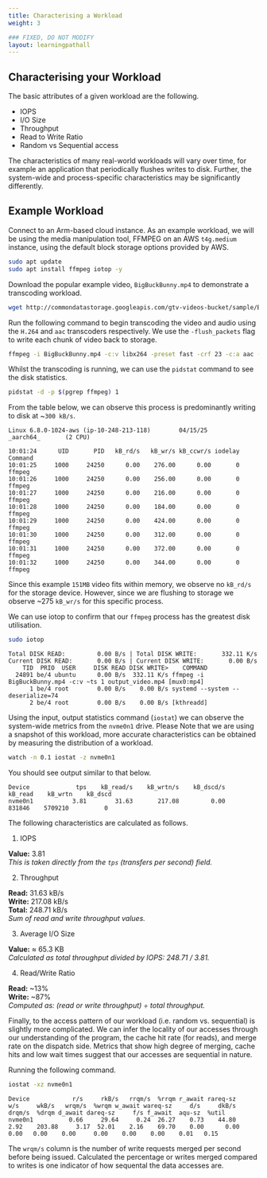 ```yaml
---
title: Characterising a Workload
weight: 3

### FIXED, DO NOT MODIFY
layout: learningpathall
---
```


## Characterising your Workload

The basic attributes of a given workload are the following. 

- IOPS
- I/O Size
- Throughput
- Read to Write Ratio
- Random vs Sequential access

The characteristics of many real-world workloads will vary over time, for example an application that periodically flushes writes to disk. Further, the system-wide and process-specific characteristics may be significantly differently. 

## Example Workload

Connect to an Arm-based cloud instance. As an example workload, we will be using the media manipulation tool, FFMPEG on an AWS `t4g.medium` instance, using the default block storage options provided by AWS. 


```bash
sudo apt update 
sudo apt install ffmpeg iotop -y
```

Download the popular example video, `BigBuckBunny.mp4` to demonstrate a transcoding workload. 

```bash
wget http://commondatastorage.googleapis.com/gtv-videos-bucket/sample/BigBuckBunny.mp4
```

Run the following command to begin transcoding the video and audio using the `H.264` and `aac` transcoders respectively. We use the `-flush_packets` flag to write each chunk of video back to storage.  

```bash
ffmpeg -i BigBuckBunny.mp4 -c:v libx264 -preset fast -crf 23 -c:a aac -b:a 128k -flush_packets 1 output_video.mp4
```
Whilst the transcoding is running, we can use the `pidstat` command to see the disk statistics. 

```bash
pidstat -d -p $(pgrep ffmpeg) 1
```
From the table below, we can observe this process is predominantly writing to disk at ~`300 kB/s`.  

```output
Linux 6.8.0-1024-aws (ip-10-248-213-118)        04/15/25        _aarch64_       (2 CPU)

10:01:24      UID       PID   kB_rd/s   kB_wr/s kB_ccwr/s iodelay  Command
10:01:25     1000     24250      0.00    276.00      0.00       0  ffmpeg
10:01:26     1000     24250      0.00    256.00      0.00       0  ffmpeg
10:01:27     1000     24250      0.00    216.00      0.00       0  ffmpeg
10:01:28     1000     24250      0.00    184.00      0.00       0  ffmpeg
10:01:29     1000     24250      0.00    424.00      0.00       0  ffmpeg
10:01:30     1000     24250      0.00    312.00      0.00       0  ffmpeg
10:01:31     1000     24250      0.00    372.00      0.00       0  ffmpeg
10:01:32     1000     24250      0.00    344.00      0.00       0  ffmpeg
```

Since this example `151MB` video  fits within memory, we observe no `kB_rd/s` for the storage device. However, since we are flushing to storage we observe ~275 `kB_wr/s` for this specific process. 

We can use iotop to confirm that our `ffmpeg` process has the greatest disk utilisation. 

```bash
sudo iotop
```

```output
Total DISK READ:         0.00 B/s | Total DISK WRITE:       332.11 K/s
Current DISK READ:       0.00 B/s | Current DISK WRITE:       0.00 B/s
    TID  PRIO  USER     DISK READ DISK WRITE>    COMMAND                                                       
  24891 be/4 ubuntu      0.00 B/s  332.11 K/s ffmpeg -i BigBuckBunny.mp4 -c:v ~ts 1 output_video.mp4 [mux0:mp4]
      1 be/4 root        0.00 B/s    0.00 B/s systemd --system --deserialize=74
      2 be/4 root        0.00 B/s    0.00 B/s [kthreadd]
```

Using the input, output statistics command (`iostat`) we can observe the system-wide metrics from the `nvme0n1` drive. Please Note that we are using a snapshot of this workload, more accurate characteristics can be obtained by measuring the distribution of a workload. 

```bash
watch -n 0.1 iostat -z nvme0n1
```
You should see output similar to that below. 

```output
Device             tps    kB_read/s    kB_wrtn/s    kB_dscd/s    kB_read    kB_wrtn    kB_dscd
nvme0n1           3.81        31.63       217.08         0.00     831846    5709210          0
```

The following characteristics are calculated as follows. 

1. IOPS

**Value:** 3.81  
_This is taken directly from the `tps` (transfers per second) field._

2. Throughput

**Read:** 31.63 kB/s  
**Write:** 217.08 kB/s  
**Total:** 248.71 kB/s  
_Sum of read and write throughput values._

3. Average I/O Size

**Value:** ≈ 65.3 KB  
_Calculated as total throughput divided by IOPS: 248.71 / 3.81._


4. Read/Write Ratio

**Read:** ~13%  
**Write:** ~87%  
_Computed as: (read or write throughput) ÷ total throughput._

Finally, to the access pattern of our workload (i.e. random vs. sequential) is slightly more complicated. We can infer the locality of our accesses through our understanding of the program, the cache hit rate (for reads), and merge rate on the dispatch side. Metrics that show high degree of merging, cache hits and low wait times suggest that our accesses are sequential in nature. 

Running the following command. 

```bash
iostat -xz nvme0n1
```

```output
Device            r/s     rkB/s   rrqm/s  %rrqm r_await rareq-sz     w/s     wkB/s   wrqm/s  %wrqm w_await wareq-sz     d/s     dkB/s   drqm/s  %drqm d_await dareq-sz     f/s f_await  aqu-sz  %util
nvme0n1          0.66     29.64     0.24  26.27    0.73    44.80    2.92    203.88     3.17  52.01    2.16    69.70    0.00      0.00     0.00   0.00    0.00     0.00    0.00    0.00    0.01   0.15
```

The `wrqm/s` column is the number of write requests merged per second before being issued. Calculated the percentage or writes merged compared to writes is one indicator of how sequental the data accesses are. 
